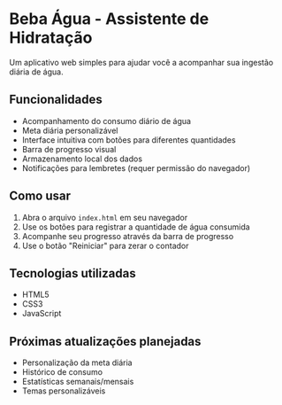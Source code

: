 # Beba Água - Assistente de Hidratação

Um aplicativo web simples para ajudar você a acompanhar sua ingestão diária de água.

## Funcionalidades

- Acompanhamento do consumo diário de água
- Meta diária personalizável
- Interface intuitiva com botões para diferentes quantidades
- Barra de progresso visual
- Armazenamento local dos dados
- Notificações para lembretes (requer permissão do navegador)

## Como usar

1. Abra o arquivo `index.html` em seu navegador
2. Use os botões para registrar a quantidade de água consumida
3. Acompanhe seu progresso através da barra de progresso
4. Use o botão "Reiniciar" para zerar o contador

## Tecnologias utilizadas

- HTML5
- CSS3
- JavaScript

## Próximas atualizações planejadas

- Personalização da meta diária
- Histórico de consumo
- Estatísticas semanais/mensais
- Temas personalizáveis
